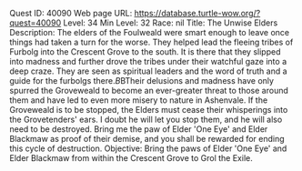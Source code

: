 Quest ID: 40090
Web page URL: https://database.turtle-wow.org/?quest=40090
Level: 34
Min Level: 32
Race: nil
Title: The Unwise Elders
Description: The elders of the Foulweald were smart enough to leave once things had taken a turn for the worse. They helped lead the fleeing tribes of Furbolg into the Crescent Grove to the south. It is there that they slipped into madness and further drove the tribes under their watchful gaze into a deep craze. They are seen as spiritual leaders and the word of truth and a guide for the furbolgs there.$B$BTheir delusions and madness have only spurred the Groveweald to become an ever-greater threat to those around them and have led to even more misery to nature in Ashenvale. If the Groveweald is to be stopped, the Elders must cease their whisperings into the Grovetenders' ears. I doubt he will let you stop them, and he will also need to be destroyed. Bring me the paw of Elder 'One Eye' and Elder Blackmaw as proof of their demise, and you shall be rewarded for ending this cycle of destruction.
Objective: Bring the paws of Elder 'One Eye' and Elder Blackmaw from within the Crescent Grove to Grol the Exile.

